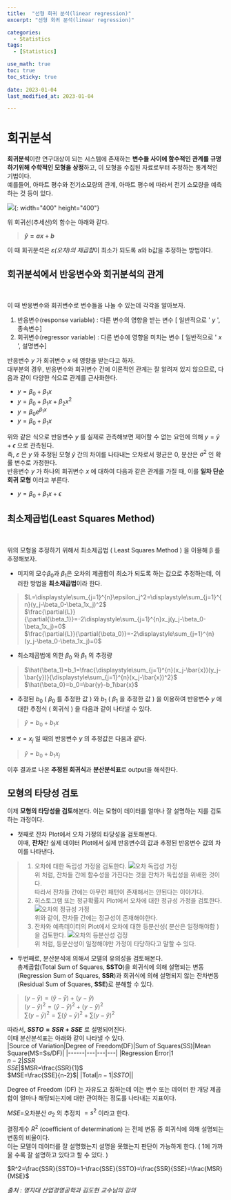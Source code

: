 ```yaml
---
title:  "선형 회귀 분석(linear regression)"
excerpt: "선형 회귀 분석(linear regression)"

categories:
  - Statistics
tags:
  - [Statistics]

use_math: true
toc: true
toc_sticky: true
 
date: 2023-01-04
last_modified_at: 2023-01-04

--- 
```


# 회귀분석

**회귀분석**이란 연구대상이 되는 시스템에 존재하는 **변수들 사이에 함수적인 관계를 규명하기위해 수학적인 모형을 상정**하고, 이 모형을 수집된 자료로부터 추정하는 통계적인 기법이다.<br>
예를들어, 아파트 평수와 전기소모량의 관계, 아파트 평수에 따라서 전기 소모량을 예측하는 것 등이 있다.


![](https://user-images.githubusercontent.com/108461006/210494006-9fbce97c-1c1b-45e7-88df-1f66db2e2ab3.png){: width="400" height="400"}


위 회귀선(추세선)의 함수는 아래와 같다.

> **$\hat{y}=ax+b$**

이 때 회귀분석은 *ε(오차)의 제곱합*이 최소가 되도록 a와 b값을 추정하는 방법이다.


## 회귀분석에서 반응변수와 회귀분석의 관계
<br>

이 때 반응변수와 회귀변수로 변수들을 나눌 수 있는데 각각을 알아보자.
1. 반응변수(response variable) : 다른 변수의 영향을 받는 변수 [ 일반적으로 ' $y$ ', 종속변수]
2. 회귀변수(regressor variable) : 다른 변수에 영향을 미치는 변수 [ 일반적으로 ' $x$ ', 설명변수]
  
반응변수 $y$ 가 회귀변수 $x$ 에 영향을 받는다고 하자.<br>
대부분의 경우, 반응변수와 회귀변수 간에 이론적인 관계는 잘 알려져 있지 않으므로, 다음과 같이 다양한 식으로 관계를 근사화한다.
​
- $y=\beta_0+\beta_1x$
- $y=\beta_0+\beta_1x+\beta_2x^2$
- $y=\beta_0e^{\beta_1x}$
- $y=\beta_0+\beta_1x$

위와 같은 식으로 반응변수 $y$ 를 실제로 관측해보면 제어할 수 없는 요인에 의해 $y=\hat{y}+\epsilon$ 
으로 관측된다. <br>
즉, $ε$ 은 $y$ 와 추정된 모형 $ŷ$ 간의 차이를 나타내는 오차로서 평균은 0, 분산은 $\sigma^2$ 인 확률 변수로 가정한다.<br>
반응변수 $y$ 가 하나의 회귀변수 $x$ 에 대하여 다음과 같은 관계를 가질 때, 이를 **일차 단순 회귀 모형** 이라고 부른다.
- $y=\beta_0+\beta_1x+\epsilon$

## 최소제곱법(Least Squares Method)
<br>

위의 모형을 추정하기 위해서 최소제곱법 ( Least Squares Method ) 을 이용해 β 를 추정해보자.<br>

-  미지의 모수$\beta_0$과 $\beta_1$은 오차의 제곱합이 최소가 되도록 하는 값으로 추정하는데, 이러한 방법을 **최소제곱법**이라 한다.
>$L=\displaystyle\sum_{j=1}^{n}\epsilon_j^2=\displaystyle\sum_{j=1}^{n}(y_j-\beta_0-\beta_1x_j)^2$<br>
>$\frac{\partial{L}}{\partial{\beta_1}}=-2\displaystyle\sum_{j=1}^{n}x_j(y_j-\beta_0-\beta_1x_j)=0$<br>
>$\frac{\partial{L}}{\partial{\beta_0}}=-2\displaystyle\sum_{j=1}^{n}(y_j-\beta_0-\beta_1x_j)=0$<br>

- 최소제곱법에 의한 $β_0$ 와 $β_1$ 의 추정량 
>$\hat{\beta_1}=b_1=\frac{\displaystyle\sum_{j=1}^{n}(x_j-\bar{x})(y_j-\bar{y})}{\displaystyle\sum_{j=1}^{n}(x_j-\bar{x})^2}$<br>
>$\hat{\beta_0}=b_0=\bar{y}-b_1\bar{x}$

- 추정된 $b_0$ ( $β_0$ 를 추정한 값 ) 와 $b_1$ ( $β_1$ 을 추정한 값 ) 을 이용하여 반응변수 $y$ 에 대한 추정식 ( 회귀식 ) 을 다음과 같이 나타낼 수 있다.
>$\hat{y}=b_0+b_1x$

- $x = x_j$ 일 때의 반응변수 $y$ 의 추정값은 다음과 같다.
>$\hat{y}=b_0+b_1x_j$


이후 결과로 나온 **추정된 회귀식**과 **분산분석표**로 output을 해석한다.
## 모형의 타당성 검토
이제 **모형의 타당성을 검토**해본다. 이는 모형이 데이터를 얼마나 잘 설명하는 지를 검토하는 과정이다.<br>
- 첫째로 잔차 Plot에서 오차 가정의 타당성을 검토해본다.<br>
이때, **잔차**란 실제 데이터 Plot에서 실제 반응변수의 값과 추정된 반응변수 값의 차이를  나타낸다.
> 1. 오차에 대한 독립성 가정을 검토한다.
![오차 독립성 가정](https://user-images.githubusercontent.com/108461006/210522637-e1b3ab59-9da9-42e3-bcf0-c4d22aa5c714.png)<br>
위 처럼,  잔차들 간에 함수성을 가진다는 것을 잔차가 독립성을 위배한 것이다. <br>
따라서 잔차들 간에는 아무런 패턴이 존재해서는 안된다는 이야기다.
> 2. 히스토그램 또는 정규확률지 Plot에서 오차에 대한 정규성 가정을 검토한다.
​![오차의 정규성 가정](https://user-images.githubusercontent.com/108461006/210523281-192eb31f-985b-433c-bc35-16b50e20b1ed.png)<br>
위와 같이, 잔차들 간에는 정규성이 존재해야한다.
> 3. 잔차와 예측데이터의 Plot에서 오차에 대한 등분산성( 분산은 일정해야함 )을 검토한다.
![오차의 등분산성 검정](https://user-images.githubusercontent.com/108461006/210523502-378570b2-fb1f-4f67-8261-4ef837762c23.png)<br>
위 처럼, 등분산성이 일정해야만 가정이 타당하다고 말할 수 있다. 
- 두번째로, 분산분석에 의해서 모델의 유의성을 검토해본다.<br>
총제곱합(Total Sum of Squares, **SSTO**)을 회귀식에 의해 설명되는 변동(Regression Sum of Squares, **SSR**)과 회귀식에 의해 설명되지 않는 잔차변동(Residual Sum of Squares, **SSE**)로 분해할 수 있다.
> $(y-\bar{y})=(\hat{y}-\bar{y})+(y-\hat{y})$<br>
> $(y-\bar{y})^2=(\hat{y}-\bar{y})^2+(y-\hat{y})^2$<br>
> $\sum(y-\bar{y})^2=\sum(\hat{y}-\bar{y})^2+\sum(y-\hat{y})^2$<br>

따라서, **$SSTO = SSR + SSE$** 로 설명되어진다.<br>
이때 분산분석표는 아래와 같이 나타낼 수 있다.<br>
|Source of Variation|Degree of Freedom(DF)|Sum of Squares(SS)|Mean Square(MS=Ss/DF)|
|------|---|---|---|
|Regression Error|$1$<br>$n-2$|$SSR$<br>$SSE$|$MSR=\frac{SSR}{1}$<br>$MSE=\frac{SSE}{n-2}$|
|Total|$n-1$|$SSTO$||

Degree of Freedom (DF) 는 자유도고 칭하는데 이는 변수 또는 데이터 한 개당 제곱합이 얼마나 해당되는지에 대한 관여하는 정도를 나타내는 지표이다. 

$MSE=$오차분산 $σ_2$ 의 추정치 $=s^2$ 이라고 한다.

결정계수 $R^2$ (coefficient of determination) 는 전체 변동 중 회귀식에 의해 설명되는 변동의 비율이다. 
<br>이는 모델이 데이터를 잘 설명했는지 설명을 못했는지 판단이 가능하게 한다. ( 1에 가까울 수록 잘 설명하고 있다고 할 수 있다. )

$R^2=\frac{SSR}{SSTO}=1-\frac{SSE}{SSTO}=\frac{SSR}{SSE}=\frac{MSR}{MSE}$

 *출처 : 명지대 산업경영공학과 김도현 교수님의 강의*


